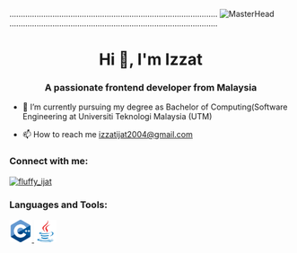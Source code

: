 ............................................................................................
  ![MasterHead](https://encrypted-tbn0.gstatic.com/images?q=tbn:ANd9GcTvClUOr4VYKsb2tUAMWOBe-r_0uJWX3agtNw&usqp=CAU)............................................................................................



<h1 align="center">Hi 👋, I'm Izzat</h1> 
<h3 align="center">A passionate frontend developer from Malaysia</h3> 




 
- 🔭 I’m currently pursuing my degree as Bachelor of Computing(Software Engineering at Universiti Teknologi Malaysia (UTM) 
 
- 📫 How to reach me izzatijat2004@gmail.com 
 
<h3 align="left">Connect with me:</h3> 
<p align="left"> 
<a href="https://instagram.com/fluffy_ijat" target="blank"><img align="center" src="https://raw.githubusercontent.com/rahuldkjain/github-profile-readme-generator/master/src/images/icons/Social/instagram.svg" alt="fluffy_ijat" height="30" width="40" /></a> 
</p> 
 
<h3 align="left">Languages and Tools:</h3> 
<p align="left"> <a href="https://www.w3schools.com/cpp/" target="_blank" rel="noreferrer"> <img src="https://raw.githubusercontent.com/devicons/devicon/master/icons/cplusplus/cplusplus-original.svg" alt="cplusplus" width="40" height="40"/> </a> <a href="https://www.java.com" target="_blank" rel="noreferrer"> <img src="https://raw.githubusercontent.com/devicons/devicon/master/icons/java/java-original.svg" alt="java" width="40" height="40"/> </a> </p>



